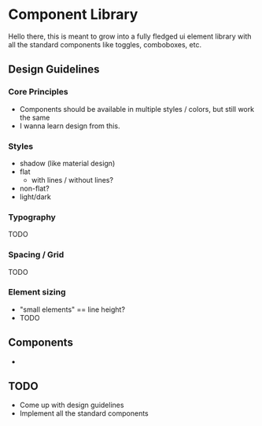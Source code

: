 # Component Library

Hello there, this is meant to grow into a fully fledged ui element library with all the standard components like toggles, comboboxes, etc.

## Design Guidelines

### Core Principles

- Components should be available in multiple styles / colors, but still work the same
- I wanna learn design from this.

### Styles

- shadow (like material design)
- flat
  - with lines / without lines?
- non-flat?
- light/dark

### Typography

TODO

### Spacing / Grid

TODO

### Element sizing

- "small elements" == line height?
- TODO

## Components

-

## TODO

- Come up with design guidelines
- Implement all the standard components
